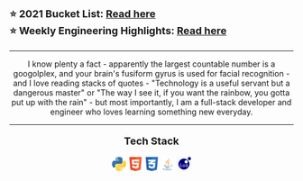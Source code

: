 <p style="font-size: 18px">
  <b> ⭐ 2021 Bucket List: <a href="/2021"> Read here </a> </b>
  <br>
  <b> ⭐ Weekly Engineering Highlights: <a href="/news"> Read here </a> </b>
</p>

<hr>

<p align="center">
  I know plenty a fact - apparently the largest countable number is a googolplex, and your brain's fusiform gyrus is used for facial recognition - and I love reading stacks of quotes - "Technology is a useful servant but a dangerous master" or "The way I see it, if you want the rainbow, you gotta put up with the rain" - but most importantly, I am a full-stack developer and engineer who loves learning something new everyday.
</p>

<hr>

<p align="center" style="font-size: 18px">
  <b> Tech Stack </b>
</p>

<p align="center">
  <img src="/assets/python_icon.png" width="25" height="25">
  <img src="/assets/html_icon.png" width="25" height="25">
  <img src="/assets/css_icon.png" width="25" height="25">
  <img src="/assets/java_icon.png" width="25" height="25">
  <img src="/assets/lua_icon.svg" width="25" height="25">
</p>
